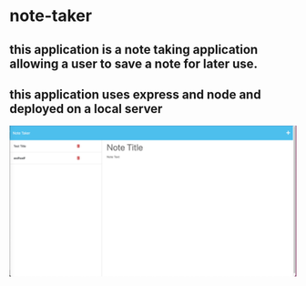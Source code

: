 # note-taker
## this application is a note taking application allowing a user to save a note for later use.

## this application uses express and node and deployed on a local server 

![Alt text](<Screen Shot 2023-08-31 at 6.15.51 PM.png>)